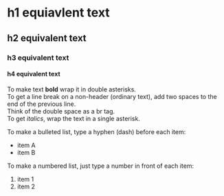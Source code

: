 # h1 equiavlent text
## h2 equivalent text
### h3 equivalent text
#### h4 equivalent text
To make text **bold** wrap it in double asterisks.  
To get a line break on a non-header (ordinary text), add two spaces to the end of the previous line.  
Think of the double space as a br tag.  
To get *italics*, wrap the text in a single asterisk.  
  
To make a bulleted list, type a hyphen (dash) before each item:  
- item A
- item B  
  
To make a numbered list, just type a number in front of each item:  
1. item 1
2. item 2

